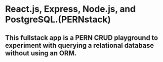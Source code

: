 # React.js, Express, Node.js, and PostgreSQL.(PERNstack)

## This fullstack app is a PERN CRUD playground to experiment with querying a relational database without using an ORM.
